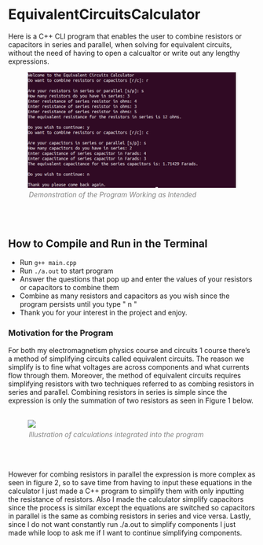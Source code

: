 <h1> EquivalentCircuitsCalculator </h1>

Here is a C++ CLI program that enables the user to combine resistors or capacitors in series 
and parallel, when solving for equivalent circuits, without the need of having to open a 
calcualtor or write out any lengthy expressions. 

<figure>
  <img src="Images/EqCircuitCalcTest.png">
  <figcaption style="font-style: italic; color:gray;padding: 2px; text-aling:center;">Demonstration of the Program Working as Intended</figcaption>
</figure>
<br>
<br>


<h2> How to Compile and Run in the Terminal</h2>
<ul>
  <li>Run <code>g++ main.cpp</code> </li>
  <li>Run <code>./a.out</code> to start program </li>
  <li>
    Answer the questions that pop up and enter the values of your resistors or capacitors to 
    combine them 
  </li>
  <li>
    Combine as many resistors and capacitors as you wish since the program persists until you type 
    &quot n &quot
  </li>
  <li>
    Thank you for your interest in the project and enjoy.
   </li> 
</ul>


<h3>Motivation for the Program</h3>
For both my electromagnetism physics course and circuits 1 course there’s a method of 
simplifying circuits called equivalent circuits. The reason we simplify is to fine what voltages 
are across components and what currents flow through them. Moreover, the method of equivalent 
circuits requires simplifying resistors with two techniques referred to as combing resistors 
in series and parallel. Combining resistors in series is simple since the expression is only 
the summation of two resistors as seen in Figure 1 below.

<br>
<br>
<figure>
  <img src="https://d2vlcm61l7u1fs.cloudfront.net/media%2Fcf8%2Fcf8733bf-658f-412c-9d1d-720ea5dea2a8%2FphpxSz1zw.png">
  <figcaption style="font-style:italic; color:grey;padding: 2px; text-aling:center;">Illustration of calculations integrated into the program </figcaption>
</figure>
<br>
<br>

However for combing resistors in parallel the expression is more complex as seen in figure 2, 
so to save time from having to input these equations in the calculator I just made a C++ 
program to simplify them with only inputting the resistance of resistors. Also I made the 
calculator simplify capacitors since the process is similar except the equations are switched 
so capacitors in parallel is the same as combing resistors in series and vice versa. Lastly, 
since I do not want constantly run ./a.out to simplify components I just made while 
loop to ask me if I want to continue simplifying components.

